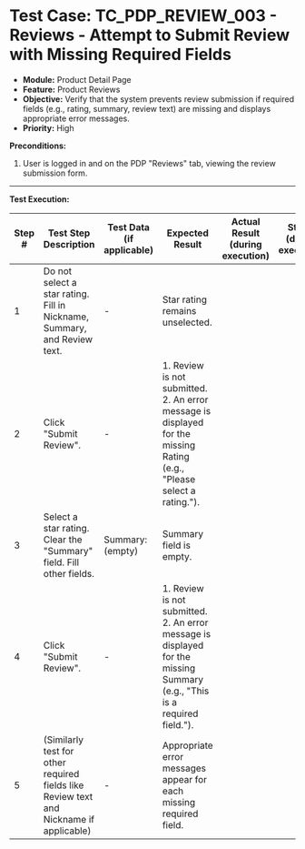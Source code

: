# Test Case: TC_PDP_REVIEW_003 - Reviews - Attempt to Submit Review with Missing Required Fields

* **Module:** Product Detail Page
* **Feature:** Product Reviews
* **Objective:** Verify that the system prevents review submission if required fields (e.g., rating, summary, review text) are missing and displays appropriate error messages.
* **Priority:** High

**Preconditions:**
1.  User is logged in and on the PDP "Reviews" tab, viewing the review submission form.

---
**Test Execution:**

| Step # | Test Step Description                                                                 | Test Data (if applicable)                     | Expected Result                                                                                                                               | Actual Result (during execution) | Status (during execution) | Notes (during execution) |
|--------|---------------------------------------------------------------------------------------|-----------------------------------------------|-----------------------------------------------------------------------------------------------------------------------------------------------|----------------------------------|---------------------------|--------------------------|
| 1      | Do not select a star rating. Fill in Nickname, Summary, and Review text.              | -                                             | Star rating remains unselected.                                                                                                               |                                  |                           |                          |
| 2      | Click "Submit Review".                                                                | -                                             | 1. Review is not submitted. <br> 2. An error message is displayed for the missing Rating (e.g., "Please select a rating.").                     |                                  |                           |                          |
| 3      | Select a star rating. Clear the "Summary" field. Fill other fields.                   | Summary: (empty)                              | Summary field is empty.                                                                                                                       |                                  |                           |                          |
| 4      | Click "Submit Review".                                                                | -                                             | 1. Review is not submitted. <br> 2. An error message is displayed for the missing Summary (e.g., "This is a required field.").                 |                                  |                           |                          |
| 5      | (Similarly test for other required fields like Review text and Nickname if applicable) | -                                             | Appropriate error messages appear for each missing required field.                                                                              |                                  |                           |                          |
